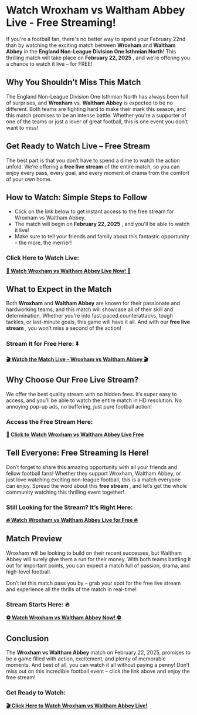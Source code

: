 # Watch Wroxham vs Waltham Abbey Live - Free Streaming!

If you're a football fan, there's no better way to spend your February 22nd than by watching the exciting match between **Wroxham** and **Waltham Abbey** in the **England Non-League Division One Isthmian North**! This thrilling match will take place on **February 22, 2025** , and we’re offering you a chance to watch it live – for FREE!

## Why You Shouldn’t Miss This Match

The England Non-League Division One Isthmian North has always been full of surprises, and **Wroxham** vs. **Waltham Abbey** is expected to be no different. Both teams are fighting hard to make their mark this season, and this match promises to be an intense battle. Whether you're a supporter of one of the teams or just a lover of great football, this is one event you don’t want to miss!

## Get Ready to Watch Live – Free Stream

The best part is that you don’t have to spend a dime to watch the action unfold. We’re offering a **free live stream** of the entire match, so you can enjoy every pass, every goal, and every moment of drama from the comfort of your own home.

## How to Watch: Simple Steps to Follow

- Click on the link below to get instant access to the free stream for Wroxham vs Waltham Abbey.
- The match will begin on **February 22, 2025** , and you'll be able to watch it live!
- Make sure to tell your friends and family about this fantastic opportunity – the more, the merrier!

### Click Here to Watch Live:

[**🎥 Watch Wroxham vs Waltham Abbey Live Now! 🎥**](https://tinyurl.com/livestreamfreeo?st=Wroxham+vs+Waltham+Abbey&si=gh)

## What to Expect in the Match

Both **Wroxham** and **Waltham Abbey** are known for their passionate and hardworking teams, and this match will showcase all of their skill and determination. Whether you're into fast-paced counterattacks, tough tackles, or last-minute goals, this game will have it all. And with our **free live stream** , you won’t miss a second of the action!

### Stream It for Free Here: ⬇️

[**🎬 Watch the Match Live - Wroxham vs Waltham Abbey 🎬**](https://tinyurl.com/livestreamfreeo?st=Wroxham+vs+Waltham+Abbey&si=gh)

## Why Choose Our Free Live Stream?

We offer the best quality stream with no hidden fees. It’s super easy to access, and you’ll be able to watch the entire match in HD resolution. No annoying pop-up ads, no buffering, just pure football action!

### Access the Free Stream Here:

[**📲 Click to Watch Wroxham vs Waltham Abbey Live Free**](https://tinyurl.com/livestreamfreeo?st=Wroxham+vs+Waltham+Abbey&si=gh)

## Tell Everyone: Free Streaming Is Here!

Don’t forget to share this amazing opportunity with all your friends and fellow football fans! Whether they support Wroxham, Waltham Abbey, or just love watching exciting non-league football, this is a match everyone can enjoy. Spread the word about this **free stream** , and let’s get the whole community watching this thrilling event together!

### Still Looking for the Stream? It’s Right Here:

[**🔥 Watch Wroxham vs Waltham Abbey Live for Free 🔥**](https://tinyurl.com/livestreamfreeo?st=Wroxham+vs+Waltham+Abbey&si=gh)

## Match Preview

Wroxham will be looking to build on their recent successes, but Waltham Abbey will surely give them a run for their money. With both teams battling it out for important points, you can expect a match full of passion, drama, and high-level football.

Don’t let this match pass you by – grab your spot for the free live stream and experience all the thrills of the match in real-time!

### Stream Starts Here: 🔥

[**⚽ Watch Wroxham vs Waltham Abbey Now! ⚽**](https://tinyurl.com/livestreamfreeo?st=Wroxham+vs+Waltham+Abbey&si=gh)

## Conclusion

The **Wroxham vs Waltham Abbey** match on February 22, 2025, promises to be a game filled with action, excitement, and plenty of memorable moments. And best of all, you can watch it all without paying a penny! Don’t miss out on this incredible football event – click the link above and enjoy the free stream!

### Get Ready to Watch:

[**🎬 Click Here to Watch Wroxham vs Waltham Abbey Live!**](https://tinyurl.com/livestreamfreeo?st=Wroxham+vs+Waltham+Abbey&si=gh)
